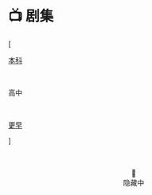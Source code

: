# 📺 剧集


<div class="nav-tab">
  <p class="bord">[</p>
  <a href="../drama"><p class="not">本科</p></a>&nbsp;
  <p class="now">高中</p>&nbsp;
  <a href="../drama-earler"><p class="not">更早</p></a>
  <p class="bord">]</p>
</div>

<center><br><br>🔐<br>隐藏中</center>

<!-- 
- 苏东坡
- 先生
- 隐秘的角落
- 人民的名义
- 终结者外传 系列
- 千谎百计 系列
- 说的就是你 系列
- 非正式会谈 系列
- 流言终结者 系列
- 大国工程
- 鸟瞰中国
- 大同：中国市长
- 即将到来的对华战争
- 将改革进行到底
- 永远在路上
- 正风反腐就在身边
- 航拍中国 系列 -->
